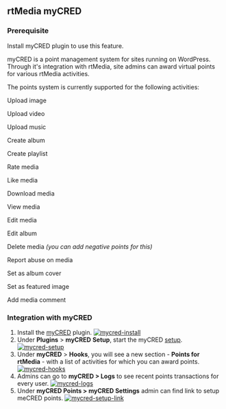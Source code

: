 ## rtMedia myCRED


### Prerequisite


Install myCRED plugin to use this feature.

myCRED is a point management system for sites running on WordPress. Through it's integration with rtMedia, site admins can award virtual points for various rtMedia activities.

The points system is currently supported for the following activities:

 Upload image

 Upload video

 Upload music

 Create album

 Create playlist

 Rate media

 Like media

 Download media

 View media

 Edit media

 Edit album

 Delete media _(you can add negative points for this)_

 Report abuse on media

 Set as album cover

 Set as featured image

 Add media comment


### Integration with myCRED


1. Install the [myCRED](http://wordpress.org/plugins/mycred/) plugin.
[![mycred-install](https://rtcamp.com/wp-content/uploads/2013/10/mycred-install_thumb.png)](https://rtcamp.com/wp-content/uploads/2013/10/mycred-install_thumb.png)
2. Under **Plugins** > **myCRED** **Setup**, start the myCRED [setup](http://mycred.me/support/tutorials/how-to-install-and-setup-mycred/).
[![mycred-setup](https://rtcamp.com/wp-content/uploads/2013/10/mycred-setup_thumb.png)](https://rtcamp.com/wp-content/uploads/2013/10/mycred-setup_thumb.png)
3. Under **myCRED** > **Hooks**, you will see a new section - **Points for rtMedia** - with a list of activities for which you can award points.
[![mycred-hooks](https://rtcamp.com/wp-content/uploads/2013/10/mycred-hooks_thumb.png)](https://rtcamp.com/wp-content/uploads/2013/10/mycred-hooks_thumb.png)
4. Admins can go to **myCRED > Logs** to see recent points transactions for every user.
[![mycred-logs](https://rtcamp.com/wp-content/uploads/2013/10/mycred-logs_thumb.png)](https://rtcamp.com/wp-content/uploads/2013/10/mycred-logs_thumb.png)
5. Under **myCRED Points > myCRED Settings** admin can find link to setup meCRED points.
[![mycred-setup-link](https://cloud.githubusercontent.com/assets/7771963/7860722/1b47a886-0569-11e5-8b87-9dc6afe4c80b.png)](https://cloud.githubusercontent.com/assets/7771963/7860722/1b47a886-0569-11e5-8b87-9dc6afe4c80b.png)
